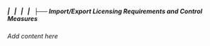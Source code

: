 ##### |   |   |   |   ├── Import/Export Licensing Requirements and Control Measures

*Add content here*